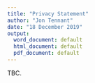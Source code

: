 ```yaml
---
title: "Privacy Statement"
author: "Jon Tennant"
date: "18 December 2019"
output:
  word_document: default
  html_document: default
  pdf_document: default
---
```


TBC.